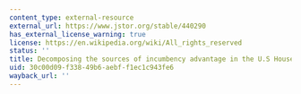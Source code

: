 ```yaml
---
content_type: external-resource
external_url: https://www.jstor.org/stable/440290
has_external_license_warning: true
license: https://en.wikipedia.org/wiki/All_rights_reserved
status: ''
title: Decomposing the sources of incumbency advantage in the U.S House
uid: 30c00d09-f338-49b6-aebf-f1ec1c943fe6
wayback_url: ''
---
```

